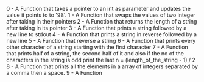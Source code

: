 0 - A Function that takes a pointer to an int as parameter and updates the value it points to to '98'.
1 - A Function that swaps the values of two integer after taking in their pointers
2 - A Function that returns the length of a string after taking in its pointer
3 - A Function that prints a string followed by a new line to stdout
4 - A Function that prints a string in reverse followed by a new line
5 - A Function that reverse a string
6 - A Function that prints every other character of a string starting with the first character
7 - A Function that prints half of a string, the second half of it and also if the no of the characters in the string is odd print the last n = (length_of_the_string - 1) / 2
8 - A Function that prints all the elements in a array of integers separated by a comma then a space.
9 - A Function
